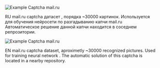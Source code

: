 ![Example Captcha mail.ru](https://swa.mail.ru/c/6)

RU
mail.ru captcha датасет , порядка ~30000 картинок. Используется для обучения нейросети по разгадыванию капчи mail.ru
Автоматическое решение данной капчи находится в соседнем репрозитории.

![Example Captcha mail.ru](https://swa.mail.ru/c/6)

EN
mail.ru captcha dataset, aproximetly ~30000 recognized pictures. Used for training neural network . The automatic solution of this captcha is located in a nearby repository.
